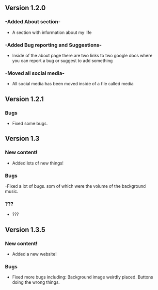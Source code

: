 ## Version 1.2.0

### -Added About section-
- A section with information about my life

### -Added Bug reporting and Suggestions-
- Inside of the about page there are two links to two google docs where you can report a bug or suggest to add something 

### -Moved all social media-
- All social media has been moved inside of a file called media

## Version 1.2.1

### Bugs
- Fixed some bugs.

## Version 1.3

### New content!
- Added lots of new things!

### Bugs
-Fixed a lot of bugs. som of which were the volume of the background music.

### ???
- ???

## Version 1.3.5

### New content!
- Added a new website!

### Bugs
- Fixed more bugs including: Background image weirdly placed. Buttons doing the wrong things.